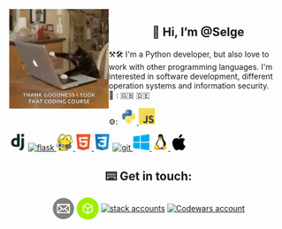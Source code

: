 <img align="left" width="180" height="180" alt="CodingCat" src="https://github.com/Selge/Selge/blob/main/kitten-cat.gif"/>

<h2 align="center">👋 Hi, I’m @Selge</h2>
<p align="left">
  	⚒🛠 I'm a Python developer, but also love to work with other programming languages. I'm interested in software development, different operation systems and information security.<br>
	🎎 : 🇬🇧 🇩🇪
</p>
<p align="left">⚙️: <a href="https://www.python.org" target="_blank"> <img src="https://raw.githubusercontent.com/devicons/devicon/master/icons/python/python-original.svg" alt="python" width="30" height="30"/> </a> <a href="https://www.javascript.com/" target="_blank"> <img src="https://github.com/devicons/devicon/blob/master/icons/javascript/javascript-original.svg" alt="javascript" width="30" height="30"/> </a></p>
<p align="left">
</p>
<p align="left">
   <a href="https://www.djangoproject.com/" target="_blank"> <img src="https://github.com/devicons/devicon/blob/master/icons/django/django-plain.svg" alt="django" width="30" height="30"/></a> <a href="https://flask.palletsprojects.com/" target="_blank"> <img src="https://www.vectorlogo.zone/logos/pocoo_flask/pocoo_flask-icon.svg" alt="flask" width="30" height="30"/> </a> <a href="https://www.pygame.org/" target="_blank"> <img src="https://github.com/Selge/Selge/blob/main/clipart2450711.png" alt="pygame" width="30" height="30"/> </a> <a href="https://html.spec.whatwg.org/multipage/" target="_blank"> <img src="https://github.com/devicons/devicon/blob/master/icons/html5/html5-original.svg" alt="html" width="30" height="30"/> </a> <a href="https://www.w3.org/Style/CSS/" target="_blank"> <img src="https://github.com/devicons/devicon/blob/master/icons/css3/css3-original.svg" alt="css" width="30" height="30"/></a> <a href="https://git-scm.com/" target="_blank"> <img src="https://www.vectorlogo.zone/logos/git-scm/git-scm-icon.svg" alt="git" width="30" height="30"/> </a>  <a href="https://support.microsoft.com/en-us/windows" target="_blank"> <img src="https://github.com/devicons/devicon/blob/master/icons/windows8/windows8-original.svg" alt="windows" width="30" height="30"/> </a> <a href="https://www.linux.org/" target="_blank"> <img src="https://raw.githubusercontent.com/devicons/devicon/master/icons/linux/linux-original.svg" alt="linux" width="30" height="30"/> </a>  <a href="https://www.apple.com/macos/ventura/" target="_blank"> <img src="https://github.com/devicons/devicon/blob/master/icons/apple/apple-original.svg" alt="macos" width="30" height="30"/> </a>
</p>

<h2 align="center">  ⌨️ Get in touch: </h2>
<p align="center">
<a href="mailto:sshch.employment@gmail.com" target="blank"><img align="center" src="https://github.com/Selge/Selge/blob/main/Mail-Icon-White-on-Grey.png" alt="mailto:" height="40" width="40" /></a> <a href="https://app.hackthebox.com/profile/overview" target="blank"><img align="center" src="https://github.com/Selge/Selge/blob/main/hack-the-box-icon-512x512-pokr8xc5.png" alt="HTB account" height="40" width="40" /></a> <a href="https://stackexchange.com/users/24213527/selge?tab=accounts" target="blank"><img align="center" src="https://upload.wikimedia.org/wikipedia/commons/e/e0/Stack_Exchange_icon.svg" alt="stack accounts" height="40" width="40" /></a> <a href="https://www.codewars.com/users/Selge" target="blank"><img align="center" src="https://docs.codewars.com/logo.svg" alt="Codewars account" height="40" width="40" /></a>
</p> 

<!---
Selge/Selge is a ✨ special ✨ repository because its `README.md` (this file) appears on your GitHub profile.
You can click the Preview link to take a look at your changes.
--->
